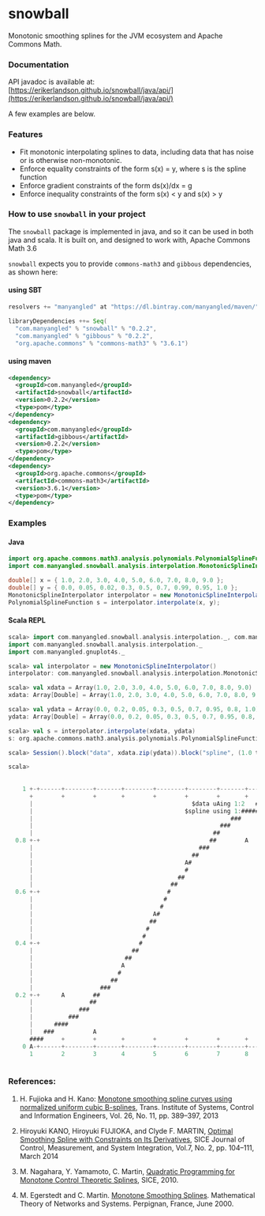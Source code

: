 # snowball
Monotonic smoothing splines for the JVM ecosystem and Apache Commons Math.

### Documentation

API javadoc is available at:
[https://erikerlandson.github.io/snowball/java/api/](https://erikerlandson.github.io/snowball/java/api/)

A few examples are below.

### Features

* Fit monotonic interpolating splines to data, including data that has noise or is otherwise non-monotonic.
* Enforce equality constraints of the form s(x) = y, where s is the spline function
* Enforce gradient constraints of the form ds(x)/dx = g
* Enforce inequality constraints of the form s(x) < y and s(x) > y

### How to use `snowball` in your project
The `snowball` package is implemented in java, and so it can be used in both java and scala. It is built on, and designed to work with, Apache Commons Math 3.6

`snowball` expects you to provide `commons-math3` and `gibbous` dependencies, as shown here:

#### using SBT
```scala
resolvers += "manyangled" at "https://dl.bintray.com/manyangled/maven/"

libraryDependencies ++= Seq(
  "com.manyangled" % "snowball" % "0.2.2",
  "com.manyangled" % "gibbous" % "0.2.2",
  "org.apache.commons" % "commons-math3" % "3.6.1")
```
#### using maven
```xml
<dependency>
  <groupId>com.manyangled</groupId>
  <artifactId>snowball</artifactId>
  <version>0.2.2</version>
  <type>pom</type>
</dependency>
<dependency>
  <groupId>com.manyangled</groupId>
  <artifactId>gibbous</artifactId>
  <version>0.2.2</version>
  <type>pom</type>
</dependency>
<dependency>
  <groupId>org.apache.commons</groupId>
  <artifactId>commons-math3</artifactId>
  <version>3.6.1</version>
  <type>pom</type>
</dependency>
```

### Examples

#### Java
```java
import org.apache.commons.math3.analysis.polynomials.PolynomialSplineFunction;
import com.manyangled.snowball.analysis.interpolation.MonotonicSplineInterpolator;

double[] x = { 1.0, 2.0, 3.0, 4.0, 5.0, 6.0, 7.0, 8.0, 9.0 };
double[] y = { 0.0, 0.05, 0.02, 0.3, 0.5, 0.7, 0.99, 0.95, 1.0 };
MonotonicSplineInterpolator interpolator = new MonotonicSplineInterpolator();
PolynomialSplineFunction s = interpolator.interpolate(x, y);
```

#### Scala REPL
```scala
scala> import com.manyangled.snowball.analysis.interpolation._, com.manyangled.gnuplot4s._
import com.manyangled.snowball.analysis.interpolation._
import com.manyangled.gnuplot4s._

scala> val interpolator = new MonotonicSplineInterpolator()
interpolator: com.manyangled.snowball.analysis.interpolation.MonotonicSplineInterpolator = com.manyangled.snowball.analysis.interpolation.MonotonicSplineInterpolator@6834fd1b

scala> val xdata = Array(1.0, 2.0, 3.0, 4.0, 5.0, 6.0, 7.0, 8.0, 9.0)
xdata: Array[Double] = Array(1.0, 2.0, 3.0, 4.0, 5.0, 6.0, 7.0, 8.0, 9.0)

scala> val ydata = Array(0.0, 0.2, 0.05, 0.3, 0.5, 0.7, 0.95, 0.8, 1.0)
ydata: Array[Double] = Array(0.0, 0.2, 0.05, 0.3, 0.5, 0.7, 0.95, 0.8, 1.0)

scala> val s = interpolator.interpolate(xdata, ydata)
s: org.apache.commons.math3.analysis.polynomials.PolynomialSplineFunction = org.apache.commons.math3.analysis.polynomials.PolynomialSplineFunction@5852d898

scala> Session().block("data", xdata.zip(ydata)).block("spline", (1.0 to 9.0 by 0.1).map { x => (x, s.value(x)) }).plot(Plot().block("data").using(1,2).style(PlotStyle.Points)).plot(Plot().block("spline").using(1,2).style(PlotStyle.Lines)).term(Dumb().size(80,40)).render

scala> 
                                                                                       
                                                                                
    1 +-+------+--------+-------+--------+--------+--------+-------+------+-A   
      +        +        +       +        +        +        +       +     ####   
      |                                             $data uAing 1:2   #A#   |   
      |                                           $spline using 1:######### |   
      |                                                        ###          |   
      |                                                     ###             |   
      |                                                   ##                |   
  0.8 +-+                                                ##        A      +-+   
      |                                               ###                   |   
      |                                             ##                      |   
      |                                           A#                        |   
      |                                           #                         |   
      |                                         ##                          |   
      |                                       ##                            |   
  0.6 +-+                                    #                            +-+   
      |                                     #                               |   
      |                                    #                                |   
      |                                  A#                                 |   
      |                                 ##                                  |   
      |                                #                                    |   
      |                               #                                     |   
  0.4 +-+                            #                                    +-+   
      |                            ##                                       |   
      |                          ##                                         |   
      |                         A                                           |   
      |                        #                                            |   
      |                      ##                                             |   
      |                   ###                                               |   
  0.2 +-+      A        ##                                                +-+   
      |                ##                                                   |   
      |             ###                                                     |   
      |          ###                                                        |   
      |      ####                                                           |   
      |   ###           A                                                   |   
      ####     +        +       +        +        +        +       +        +   
    0 A-+------+--------+-------+--------+--------+--------+-------+------+-+   
      1        2        3       4        5        6        7       8        9   
                                                                                
```

### References:
1. H. Fujioka and H. Kano: [Monotone smoothing spline curves using normalized uniform cubic B-splines](/monotone-cubic-B-splines-2013.pdf), Trans. Institute of Systems, Control and Information Engineers, Vol. 26, No. 11, pp. 389–397, 2013

1. Hiroyuki KANO, Hiroyuki FUJIOKA, and Clyde F. MARTIN, [Optimal Smoothing Spline with Constraints on Its Derivatives](https://www.jstage.jst.go.jp/article/jcmsi/7/2/7_104/_pdf), SICE Journal of Control, Measurement, and System Integration, Vol.7, No. 2, pp. 104–111, March 2014

1. M. Nagahara, Y. Yamamoto, C. Martin, [Quadratic Programming for Monotone Control Theoretic Splines](https://www.researchgate.net/profile/Clyde_Martin/publication/224182849_Quadratic_programming_for_monotone_control_theoretic_splines/links/00b7d52da8b1e52d6c000000/Quadratic-programming-for-monotone-control-theoretic-splines.pdf), SICE, 2010.

1. M. Egerstedt and C. Martin. [Monotone Smoothing Splines](http://magnus.ece.gatech.edu/Papers/MonoSplines.pdf). Mathematical Theory of Networks and Systems. Perpignan, France, June 2000.
